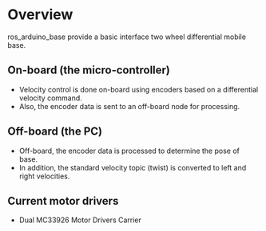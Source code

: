 # Overview #

ros_arduino_base provide a basic interface two wheel differential mobile base.  
## On-board (the micro-controller) ##
- Velocity control is done on-board using encoders based on a differential velocity command. 
- Also, the encoder data is sent to an off-board node for processing.  
## Off-board (the PC) ##
- Off-board, the encoder data is processed to determine the pose of base.  
- In addition, the standard velocity topic (twist) is converted to left and right velocities.

## Current motor drivers
- Dual MC33926 Motor Drivers Carrier